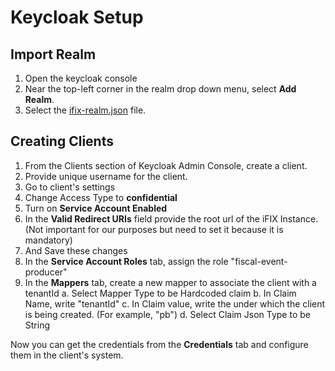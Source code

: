 # Keycloak Setup

## Import Realm

1. Open the keycloak console
2. Near the top-left corner in the realm drop down menu, select **Add Realm**.
3. Select the [ifix-realm.json](./ifix-realm.json) file.

## Creating Clients

1. From the Clients section of Keycloak Admin Console, create a client. 
2. Provide unique username for the client. 
3. Go to client's settings
4. Change Access Type to **confidential**
5. Turn on **Service Account Enabled**
6. In the **Valid Redirect URIs** field provide the root url of the iFIX Instance. (Not important for our purposes but need to set it because it is mandatory)
7. And Save these changes
8. In the **Service Account Roles** tab, assign the role "fiscal-event-producer"
9. In the **Mappers** tab, create a new mapper to associate the client with a tenantId
	a. Select Mapper Type to be Hardcoded claim
	b. In Claim Name, write "tenantId"
	c. In Claim value, write the <government-id> under which the client is being created. (For example, "pb")
	d. Select Claim Json Type to be String

Now you can get the credentials from the **Credentials** tab and configure them in the client's system. 